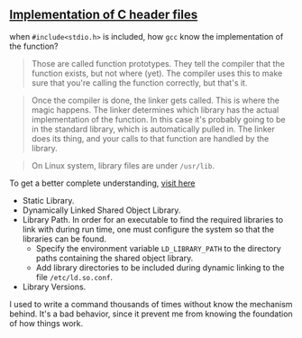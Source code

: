 ## [Implementation of C header files](https://stackoverflow.com/questions/5955309/implementation-of-c-header-files/5955370#5955370)


when `#include<stdio.h>` is included,  how `gcc` know the implementation of the function?

> Those are called function prototypes. They tell the compiler that the function exists, but not where (yet). The compiler uses this to make sure that you're calling the function correctly, but that's it.

> Once the compiler is done, the linker gets called. This is where the magic happens. The linker determines which library has the actual implementation of the function. In this case it's probably going to be in the standard library, which is automatically pulled in. The linker does its thing, and your calls to that function are handled by the library.

> On Linux system, library files are under `/usr/lib`.   


To get a better complete understanding, [visit here](http://www.yolinux.com/TUTORIALS/LibraryArchives-StaticAndDynamic.html)

* Static Library.
* Dynamically Linked Shared Object Library.
* Library Path.
  In order for an executable to find the required libraries to link with during run time, one must configure the system so that the libraries can be found.
  * Specify the environment variable `LD_LIBRARY_PATH` to the directory paths containing the shared object library.
  * Add library directories to be included during dynamic linking to the file `/etc/ld.so.conf`.
* Library Versions.  

I used to write a command thousands of times without know the mechanism behind. It's a bad behavior, since it prevent me from knowing the foundation of how things work.


